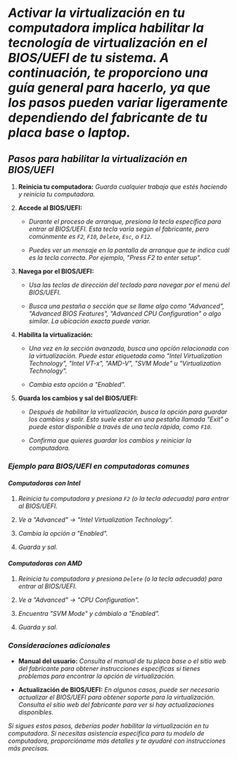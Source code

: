 <!-- Autor: Daniel Benjamin Perez Morales -->
<!-- GitHub: https://github.com/DanielPerezMoralesDev13 -->
<!-- Correo electrónico: danielperezdev@proton.me  -->
# ***Activar la virtualización en tu computadora implica habilitar la tecnología de virtualización en el BIOS/UEFI de tu sistema. A continuación, te proporciono una guía general para hacerlo, ya que los pasos pueden variar ligeramente dependiendo del fabricante de tu placa base o laptop.***

## ***Pasos para habilitar la virtualización en BIOS/UEFI***

1. **Reinicia tu computadora:** *Guarda cualquier trabajo que estés haciendo y reinicia tu computadora.*

2. **Accede al BIOS/UEFI:**

   - *Durante el proceso de arranque, presiona la tecla específica para entrar al BIOS/UEFI. Esta tecla varía según el fabricante, pero comúnmente es `F2`, `F10`, `Delete`, `Esc`, o `F12`.*

   - *Puedes ver un mensaje en la pantalla de arranque que te indica cuál es la tecla correcta. Por ejemplo, "Press F2 to enter setup".*

3. **Navega por el BIOS/UEFI:**

   - *Usa las teclas de dirección del teclado para navegar por el menú del BIOS/UEFI.*

   - *Busca una pestaña o sección que se llame algo como "Advanced", "Advanced BIOS Features", "Advanced CPU Configuration" o algo similar. La ubicación exacta puede variar.*

4. **Habilita la virtualización:**

   - *Una vez en la sección avanzada, busca una opción relacionada con la virtualización. Puede estar etiquetada como "Intel Virtualization Technology", "Intel VT-x", "AMD-V", "SVM Mode" u "Virtualization Technology".*

   - *Cambia esta opción a "Enabled".*

5. **Guarda los cambios y sal del BIOS/UEFI:**

   - *Después de habilitar la virtualización, busca la opción para guardar los cambios y salir. Esto suele estar en una pestaña llamada "Exit" o puede estar disponible a través de una tecla rápida, como `F10`.*

   - *Confirma que quieres guardar los cambios y reiniciar la computadora.*

### ***Ejemplo para BIOS/UEFI en computadoras comunes***

#### ***Computadoras con Intel***

1. *Reinicia tu computadora y presiona `F2` (o la tecla adecuada) para entrar al BIOS/UEFI.*

2. *Ve a "Advanced" -> "Intel Virtualization Technology".*

3. *Cambia la opción a "Enabled".*

4. *Guarda y sal.*

#### ***Computadoras con AMD***

1. *Reinicia tu computadora y presiona `Delete` (o la tecla adecuada) para entrar al BIOS/UEFI.*

2. *Ve a "Advanced" -> "CPU Configuration".*

3. *Encuentra "SVM Mode" y cámbialo a "Enabled".*

4. *Guarda y sal.*

### ***Consideraciones adicionales***

- **Manual del usuario:** *Consulta el manual de tu placa base o el sitio web del fabricante para obtener instrucciones específicas si tienes problemas para encontrar la opción de virtualización.*

- **Actualización de BIOS/UEFI:** *En algunos casos, puede ser necesario actualizar el BIOS/UEFI para obtener soporte para la virtualización. Consulta el sitio web del fabricante para ver si hay actualizaciones disponibles.*

*Si sigues estos pasos, deberías poder habilitar la virtualización en tu computadora. Si necesitas asistencia específica para tu modelo de computadora, proporcióname más detalles y te ayudaré con instrucciones más precisas.*
